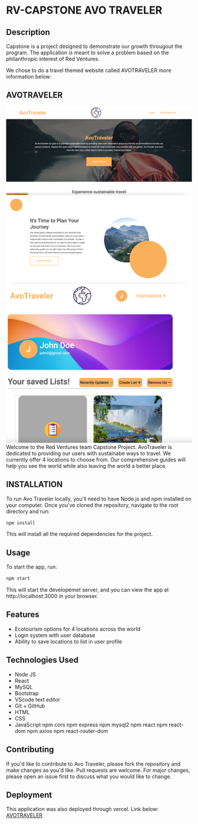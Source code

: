 # RV-CAPSTONE AVO TRAVELER

## Description

Capstone is a project designed to demonstrate our growth througout the program. The application is meant to solve a problem based on the philanthropic interest of Red Ventures. 

We chose to do a travel themed website called AVOTRAVELER more information below:

## AVOTRAVELER
![Logo](/src/images/page1.png)
![Logo](/src/images/page2.png)
![Logo](/src/images/Profile.png)
Welcome to the Red Ventures team Capstone Project. AvoTraveler is dedicated to providing our users with sustainabe ways to travel. We currently offer 4 locations to choose from. Our comprehensive guides will help you see the world while also leaving the world a better place.

## INSTALLATION
To run Avo Traveler locally, you'll need to have Node.js and npm installed on your computer. Once you've cloned the repository, navigate to the root directory and run:

```bash
npm install
```
This will install all the required dependencies for the project.

## Usage

To start the app, run:

```bash
npm start
```

This will start the developemet server, and you can view the app at http://localhost:3000 in your browser.


## Features

* Ecotourism options for 4 locations across the world
* Login system with user database
* Ability to save locations to list in user profile

## Technologies Used

* Node JS
* React
* MySQL
* Bootstrap
* VScode text editor
* Git + GitHub
* HTML
* CSS
* JavaScript
npm cors
npm express
npm mysql2
npm react
npm react-dom
npm axios
npm react-router-dom

## Contributing

If you'd like to contribute to Avo Traveler, please fork the repository and make changes as you'd like. Pull requests are welcome. For major changes, please open an issue first to discuss what you would like to change.

## Deployment

This application was also deployed through vercel. Link below:
[AVOTRAVELER](https://rv-capstone.vercel.app/)

